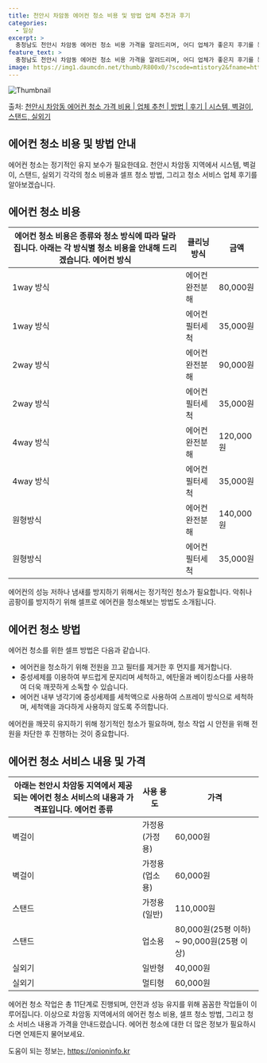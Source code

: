 ```yaml
---
title: 천안시 차암동 에어컨 청소 비용 및 방법 업체 추천과 후기
categories:
  - 일상
excerpt: >
  충청남도 천안시 차암동 에어컨 청소 비용 가격을 알려드리며, 어디 업체가 좋은지 후기를 통해 알아보겠습니다. 현재 글에서는 시스템, 벽걸이, 스탠드, 실외기 각각에 대해 청소 비용이 나와 있으니 참고하시면 되겠습니다. 에어컨 분해 청소 방법 보기 👈 클릭셀프 에어컨 청소 방법 보기👈 클릭천안시 차암동 에어컨 청소 비용시스템에어컨 방식클리닝방식금액1way 방식에어컨 완전분해80,000원1way 방식에어컨 필터세척35,000원2way 방식에어컨 완전분해90,000원2way 방식에어컨 필터세척35,000원4way 방식에어컨 완전분해120,000원4way 방식에어컨 필터세척35,000원원형방식에어컨 완전분해140,000원원형방식에어컨 필터세척35,000원에어컨 청소 견적 샘플 보기 👈 클릭에어컨 냄새의 원인은 ..
feature_text: >
  충청남도 천안시 차암동 에어컨 청소 비용 가격을 알려드리며, 어디 업체가 좋은지 후기를 통해 알아보겠습니다. 현재 글에서는 시스템, 벽걸이, 스탠드, 실외기 각각에 대해 청소 비용이 나와 있으니 참고하시면 되겠습니다. 에어컨 분해 청소 방법 보기 👈 클릭셀프 에어컨 청소 방법 보기👈 클릭천안시 차암동 에어컨 청소 비용시스템에어컨 방식클리닝방식금액1way 방식에어컨 완전분해80,000원1way 방식에어컨 필터세척35,000원2way 방식에어컨 완전분해90,000원2way 방식에어컨 필터세척35,000원4way 방식에어컨 완전분해120,000원4way 방식에어컨 필터세척35,000원원형방식에어컨 완전분해140,000원원형방식에어컨 필터세척35,000원에어컨 청소 견적 샘플 보기 👈 클릭에어컨 냄새의 원인은 ..
image: https://img1.daumcdn.net/thumb/R800x0/?scode=mtistory2&fname=https%3A%2F%2Fblog.kakaocdn.net%2Fdn%2Festo7W%2FbtsHxckni06%2F0IbYLE4PJ0BR3e7tAKb1DK%2Fimg.webp
---
```


![Thumbnail](https://img1.daumcdn.net/thumb/R800x0/?scode=mtistory2&fname=https%3A%2F%2Fblog.kakaocdn.net%2Fdn%2Festo7W%2FbtsHxckni06%2F0IbYLE4PJ0BR3e7tAKb1DK%2Fimg.webp)

<p>출처: <a href="https://onioninfo.kr/entry/%EC%B2%9C%EC%95%88%EC%8B%9C-%EC%B0%A8%EC%95%94%EB%8F%99-%EC%97%90%EC%96%B4%EC%BB%A8-%EC%B2%AD%EC%86%8C-%EA%B0%80%EA%B2%A9-%EB%B9%84%EC%9A%A9-%EC%97%85%EC%B2%B4-%EC%B6%94%EC%B2%9C-%EB%B0%A9%EB%B2%95-%ED%9B%84%EA%B8%B0-%EC%8B%9C%EC%8A%A4%ED%85%9C-%EB%B2%BD%EA%B1%B8%EC%9D%B4-%EC%8A%A4%ED%83%A0%EB%93%9C-%EC%8B%A4%EC%99%B8%EA%B8%B0" rel="dofollow">천안시 차암동 에어컨 청소 가격 비용 | 업체 추천 | 방법 | 후기 | 시스템, 벽걸이, 스탠드, 실외기</a> </p>

## 에어컨 청소 비용 및 방법 안내

에어컨 청소는 정기적인 유지 보수가 필요한데요. 천안시 차암동 지역에서 시스템, 벽걸이, 스탠드, 실외기 각각의 청소 비용과 셀프 청소
방법, 그리고 청소 서비스 업체 후기를 알아보겠습니다.

## 에어컨 청소 비용

에어컨 청소 비용은 종류와 청소 방식에 따라 달라집니다. 아래는 각 방식별 청소 비용을 안내해 드리겠습니다.  **에어컨 방식** | **클리닝 방식** | **금액**  
---|---|---  
1way 방식 | 에어컨 완전분해 | 80,000원  
1way 방식 | 에어컨 필터세척 | 35,000원  
2way 방식 | 에어컨 완전분해 | 90,000원  
2way 방식 | 에어컨 필터세척 | 35,000원  
4way 방식 | 에어컨 완전분해 | 120,000원  
4way 방식 | 에어컨 필터세척 | 35,000원  
원형방식 | 에어컨 완전분해 | 140,000원  
원형방식 | 에어컨 필터세척 | 35,000원  
에어컨의 성능 저하나 냄새를 방지하기 위해서는 정기적인 청소가 필요합니다. 악취나 곰팡이를 방지하기 위해 셀프로 에어컨을 청소해보는 방법도
소개됩니다.

## 에어컨 청소 방법

에어컨 청소를 위한 셀프 방법은 다음과 같습니다.

  * 에어컨을 청소하기 위해 전원을 끄고 필터를 제거한 후 먼지를 제거합니다.
  * 중성세제를 이용하여 부드럽게 문지리며 세척하고, 에탄올과 베이킹소다를 사용하여 더욱 깨끗하게 소독할 수 있습니다.
  * 에어컨 내부 냉각기에 중성세제를 세척액으로 사용하여 스프레이 방식으로 세척하며, 세척액을 과다하게 사용하지 않도록 주의합니다.

에어컨을 깨끗히 유지하기 위해 정기적인 청소가 필요하며, 청소 작업 시 안전을 위해 전원을 차단한 후 진행하는 것이 중요합니다.

## 에어컨 청소 서비스 내용 및 가격

아래는 천안시 차암동 지역에서 제공되는 에어컨 청소 서비스의 내용과 가격표입니다.  **에어컨 종류** | **사용 용도** | **가격**  
---|---|---  
벽걸이 | 가정용(가정용) | 60,000원  
벽걸이 | 가정용(업소용) | 60,000원  
스탠드 | 가정용(일반) | 110,000원  
스탠드 | 업소용 | 80,000원(25평 이하) ~ 90,000원(25평 이상)  
실외기 | 일반형 | 40,000원  
실외기 | 멀티형 | 60,000원  
에어컨 청소 작업은 총 11단계로 진행되며, 안전과 성능 유지를 위해 꼼꼼한 작업들이 이루어집니다. 이상으로 차암동 지역에서의 에어컨 청소
비용, 셀프 청소 방법, 그리고 청소 서비스 내용과 가격을 안내드렸습니다. 에어컨 청소에 대한 더 많은 정보가 필요하시다면 언제든지
물어보세요.

 

도움이 되는 정보는, <a href="https://onioninfo.kr" rel="dofollow">https://onioninfo.kr</a>



